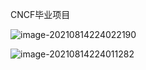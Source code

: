 





CNCF毕业项目

![image-20210814224022190](https://tva1.sinaimg.cn/large/008i3skNly1gtgp4a4z4lj61de0scgp002.jpg)



![image-20210814224011282](https://tva1.sinaimg.cn/large/008i3skNly1gtgp43gd4uj61k50u0q8702.jpg)